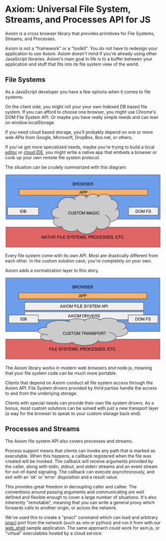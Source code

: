 # Axiom: Universal File System, Streams, and Processes API for JS

Axiom is a cross browser library that provides primitives for File Systems, Streams, and Processes.

Axiom is not a "framework" or a "toolkit".  You do not have to redesign your application to use Axiom.  Axiom doesn't mind if you're already using other JavaScript libraries.  Axiom's main goal in life is to a buffer between your application and stuff that fits into its file system view of the world.

## File Systems

As a JavaScript developer you have a few options when it comes to file systems.

On the client side, you might roll your your own Indexed DB based file system.  If you can afford to choose one browser, you might use Chrome's DOM File System API.  Or maybe you have really simple needs and can lean on window.localStorage.

If you need cloud based storage, you'll probably depend on one or more web APIs from Google, Microsoft, DropBox, Box.net, or others.

If you've got more specialized needs, maybe you're trying to build a local [editor](https://atom.io/) or [cloud IDE](https://c9.io/), you might write a native app that embeds a browser or cook up your own remote file system protocol.

The situation can be crudely summarized with this diagram:

![Diagram of File System access without Axiom](fs-without-axiom.png)

Every file system come with its own API.  Most are drastically different from each other.  In the custom solution case, you're completely on your own.

Axiom adds a normalization layer to this story.

![Diagram of File System access with Axiom](fs-with-axiom.png)

The Axiom library works in modern web browsers *and* node.js, meaning that your file system code can be much more portable.

Clients that depend on Axiom conduct all file system access through the Axiom API.  File System drivers provided by third parties handle the access to and from the underlying storage.

Clients with special needs can provide their own file system drivers.  As a bonus, most custom solutions can be solved with just a new transport layer (a way for the browser to speak to your custom storage back end).

## Processes and Streams

The Axiom file system API also covers processes and streams.

Process support means that clients can invoke any path that is marked as executable.  When this happens, a callback registered when the file was created will be invoked.  The callback will receive arguments provided by the caller, along with stdin, stdout, and stderr streams and an event stream for out-of-band signaling.  The callback can execute asynchronously, and exit with an 'ok' or 'error' disposition and a result value.

This provides great freedom in decoupling caller and callee.  The conventions around passing arguments and communicating are well defined and flexible enough to cover a large number of situations.  It's also inherently "remotable", meaning that you can write a general proxy which forwards calls to another origin, or across the network.

We've used this to create a "pnacl" command which can load and arbitrary [pnacl](https://www.chromium.org/nativeclient/pnacl) port from the network (such as vim or python) and run it from with our [web_shell](../samples/web_shell) sample application.  The same approach could work for asm.js, or "virtual" executables hosted by a cloud service.
